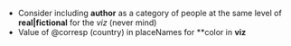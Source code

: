 - Consider including **author** as a category of people at the same level of **real|fictional** for the *viz* (never mind)
- Value of @corresp (country) in placeNames for **color in **viz**